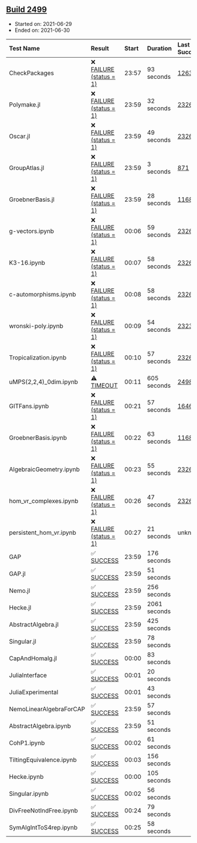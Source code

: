## [Build 2499](https://oscarci.mathematik.uni-kl.de/job/oscar-stable/2499/)

* Started on: 2021-06-29
* Ended on: 2021-06-30

| Test Name    | Result | Start | Duration | Last Success | First Failure |
|:-------------|:-------|:------|:---------|:-------------|:--------------|
| CheckPackages | ❌ [FAILURE (status = 1)](https://oscarci.mathematik.uni-kl.de/job/oscar-stable/2499/artifact/logs/build-2499/CheckPackages.log) | 23:57 | 93 seconds | [1263](https://oscarci.mathematik.uni-kl.de/job/oscar-stable/1263/) | [1264](https://oscarci.mathematik.uni-kl.de/job/oscar-stable/1264/) |
| Polymake.jl | ❌ [FAILURE (status = 1)](https://oscarci.mathematik.uni-kl.de/job/oscar-stable/2499/artifact/logs/build-2499/Polymake.jl.log) | 23:59 | 32 seconds | [2326](https://oscarci.mathematik.uni-kl.de/job/oscar-stable/2326/) | [2327](https://oscarci.mathematik.uni-kl.de/job/oscar-stable/2327/) |
| Oscar.jl | ❌ [FAILURE (status = 1)](https://oscarci.mathematik.uni-kl.de/job/oscar-stable/2499/artifact/logs/build-2499/Oscar.jl.log) | 23:59 | 49 seconds | [2326](https://oscarci.mathematik.uni-kl.de/job/oscar-stable/2326/) | [2327](https://oscarci.mathematik.uni-kl.de/job/oscar-stable/2327/) |
| GroupAtlas.jl | ❌ [FAILURE (status = 1)](https://oscarci.mathematik.uni-kl.de/job/oscar-stable/2499/artifact/logs/build-2499/GroupAtlas.jl.log) | 23:59 | 3 seconds | [871](https://oscarci.mathematik.uni-kl.de/job/oscar-stable/871/) | [872](https://oscarci.mathematik.uni-kl.de/job/oscar-stable/872/) |
| GroebnerBasis.jl | ❌ [FAILURE (status = 1)](https://oscarci.mathematik.uni-kl.de/job/oscar-stable/2499/artifact/logs/build-2499/GroebnerBasis.jl.log) | 23:59 | 28 seconds | [1168](https://oscarci.mathematik.uni-kl.de/job/oscar-stable/1168/) | [1169](https://oscarci.mathematik.uni-kl.de/job/oscar-stable/1169/) |
| g-vectors.ipynb | ❌ [FAILURE (status = 1)](https://oscarci.mathematik.uni-kl.de/job/oscar-stable/2499/artifact/logs/build-2499/g-vectors.ipynb.log) | 00:06 | 59 seconds | [2326](https://oscarci.mathematik.uni-kl.de/job/oscar-stable/2326/) | [2327](https://oscarci.mathematik.uni-kl.de/job/oscar-stable/2327/) |
| K3-16.ipynb | ❌ [FAILURE (status = 1)](https://oscarci.mathematik.uni-kl.de/job/oscar-stable/2499/artifact/logs/build-2499/K3-16.ipynb.log) | 00:07 | 58 seconds | [2326](https://oscarci.mathematik.uni-kl.de/job/oscar-stable/2326/) | [2327](https://oscarci.mathematik.uni-kl.de/job/oscar-stable/2327/) |
| c-automorphisms.ipynb | ❌ [FAILURE (status = 1)](https://oscarci.mathematik.uni-kl.de/job/oscar-stable/2499/artifact/logs/build-2499/c-automorphisms.ipynb.log) | 00:08 | 58 seconds | [2326](https://oscarci.mathematik.uni-kl.de/job/oscar-stable/2326/) | [2327](https://oscarci.mathematik.uni-kl.de/job/oscar-stable/2327/) |
| wronski-poly.ipynb | ❌ [FAILURE (status = 1)](https://oscarci.mathematik.uni-kl.de/job/oscar-stable/2499/artifact/logs/build-2499/wronski-poly.ipynb.log) | 00:09 | 54 seconds | [2323](https://oscarci.mathematik.uni-kl.de/job/oscar-stable/2323/) | [2324](https://oscarci.mathematik.uni-kl.de/job/oscar-stable/2324/) |
| Tropicalization.ipynb | ❌ [FAILURE (status = 1)](https://oscarci.mathematik.uni-kl.de/job/oscar-stable/2499/artifact/logs/build-2499/Tropicalization.ipynb.log) | 00:10 | 57 seconds | [2326](https://oscarci.mathematik.uni-kl.de/job/oscar-stable/2326/) | [2327](https://oscarci.mathematik.uni-kl.de/job/oscar-stable/2327/) |
| uMPS(2,2,4)_0dim.ipynb | ⚠ [TIMEOUT](https://oscarci.mathematik.uni-kl.de/job/oscar-stable/2499/artifact/logs/build-2499/uMPS-2-2-4-_0dim.ipynb.log) | 00:11 | 605 seconds | [2498](https://oscarci.mathematik.uni-kl.de/job/oscar-stable/2498/) | [2499](https://oscarci.mathematik.uni-kl.de/job/oscar-stable/2499/) |
| GITFans.ipynb | ❌ [FAILURE (status = 1)](https://oscarci.mathematik.uni-kl.de/job/oscar-stable/2499/artifact/logs/build-2499/GITFans.ipynb.log) | 00:21 | 57 seconds | [1646](https://oscarci.mathematik.uni-kl.de/job/oscar-stable/1646/) | [1647](https://oscarci.mathematik.uni-kl.de/job/oscar-stable/1647/) |
| GroebnerBasis.ipynb | ❌ [FAILURE (status = 1)](https://oscarci.mathematik.uni-kl.de/job/oscar-stable/2499/artifact/logs/build-2499/GroebnerBasis.ipynb.log) | 00:22 | 63 seconds | [1168](https://oscarci.mathematik.uni-kl.de/job/oscar-stable/1168/) | [1169](https://oscarci.mathematik.uni-kl.de/job/oscar-stable/1169/) |
| AlgebraicGeometry.ipynb | ❌ [FAILURE (status = 1)](https://oscarci.mathematik.uni-kl.de/job/oscar-stable/2499/artifact/logs/build-2499/AlgebraicGeometry.ipynb.log) | 00:23 | 55 seconds | [2326](https://oscarci.mathematik.uni-kl.de/job/oscar-stable/2326/) | [2327](https://oscarci.mathematik.uni-kl.de/job/oscar-stable/2327/) |
| hom_vr_complexes.ipynb | ❌ [FAILURE (status = 1)](https://oscarci.mathematik.uni-kl.de/job/oscar-stable/2499/artifact/logs/build-2499/hom_vr_complexes.ipynb.log) | 00:26 | 47 seconds | [2326](https://oscarci.mathematik.uni-kl.de/job/oscar-stable/2326/) | [2327](https://oscarci.mathematik.uni-kl.de/job/oscar-stable/2327/) |
| persistent_hom_vr.ipynb | ❌ [FAILURE (status = 1)](https://oscarci.mathematik.uni-kl.de/job/oscar-stable/2499/artifact/logs/build-2499/persistent_hom_vr.ipynb.log) | 00:27 | 21 seconds | unknown | unknown |
| GAP | ✅ [SUCCESS](https://oscarci.mathematik.uni-kl.de/job/oscar-stable/2499/artifact/logs/build-2499/GAP.log) | 23:59 | 176 seconds |  |  |
| GAP.jl | ✅ [SUCCESS](https://oscarci.mathematik.uni-kl.de/job/oscar-stable/2499/artifact/logs/build-2499/GAP.jl.log) | 23:59 | 51 seconds |  |  |
| Nemo.jl | ✅ [SUCCESS](https://oscarci.mathematik.uni-kl.de/job/oscar-stable/2499/artifact/logs/build-2499/Nemo.jl.log) | 23:59 | 256 seconds |  |  |
| Hecke.jl | ✅ [SUCCESS](https://oscarci.mathematik.uni-kl.de/job/oscar-stable/2499/artifact/logs/build-2499/Hecke.jl.log) | 23:59 | 2061 seconds |  |  |
| AbstractAlgebra.jl | ✅ [SUCCESS](https://oscarci.mathematik.uni-kl.de/job/oscar-stable/2499/artifact/logs/build-2499/AbstractAlgebra.jl.log) | 23:59 | 425 seconds |  |  |
| Singular.jl | ✅ [SUCCESS](https://oscarci.mathematik.uni-kl.de/job/oscar-stable/2499/artifact/logs/build-2499/Singular.jl.log) | 23:59 | 78 seconds |  |  |
| CapAndHomalg.jl | ✅ [SUCCESS](https://oscarci.mathematik.uni-kl.de/job/oscar-stable/2499/artifact/logs/build-2499/CapAndHomalg.jl.log) | 00:00 | 83 seconds |  |  |
| JuliaInterface | ✅ [SUCCESS](https://oscarci.mathematik.uni-kl.de/job/oscar-stable/2499/artifact/logs/build-2499/JuliaInterface.log) | 00:01 | 20 seconds |  |  |
| JuliaExperimental | ✅ [SUCCESS](https://oscarci.mathematik.uni-kl.de/job/oscar-stable/2499/artifact/logs/build-2499/JuliaExperimental.log) | 00:01 | 43 seconds |  |  |
| NemoLinearAlgebraForCAP | ✅ [SUCCESS](https://oscarci.mathematik.uni-kl.de/job/oscar-stable/2499/artifact/logs/build-2499/NemoLinearAlgebraForCAP.log) | 23:59 | 57 seconds |  |  |
| AbstractAlgebra.ipynb | ✅ [SUCCESS](https://oscarci.mathematik.uni-kl.de/job/oscar-stable/2499/artifact/logs/build-2499/AbstractAlgebra.ipynb.log) | 23:59 | 51 seconds |  |  |
| CohP1.ipynb | ✅ [SUCCESS](https://oscarci.mathematik.uni-kl.de/job/oscar-stable/2499/artifact/logs/build-2499/CohP1.ipynb.log) | 00:02 | 61 seconds |  |  |
| TiltingEquivalence.ipynb | ✅ [SUCCESS](https://oscarci.mathematik.uni-kl.de/job/oscar-stable/2499/artifact/logs/build-2499/TiltingEquivalence.ipynb.log) | 00:03 | 156 seconds |  |  |
| Hecke.ipynb | ✅ [SUCCESS](https://oscarci.mathematik.uni-kl.de/job/oscar-stable/2499/artifact/logs/build-2499/Hecke.ipynb.log) | 00:00 | 105 seconds |  |  |
| Singular.ipynb | ✅ [SUCCESS](https://oscarci.mathematik.uni-kl.de/job/oscar-stable/2499/artifact/logs/build-2499/Singular.ipynb.log) | 00:02 | 56 seconds |  |  |
| DivFreeNotIndFree.ipynb | ✅ [SUCCESS](https://oscarci.mathematik.uni-kl.de/job/oscar-stable/2499/artifact/logs/build-2499/DivFreeNotIndFree.ipynb.log) | 00:24 | 79 seconds |  |  |
| SymAlgIntToS4rep.ipynb | ✅ [SUCCESS](https://oscarci.mathematik.uni-kl.de/job/oscar-stable/2499/artifact/logs/build-2499/SymAlgIntToS4rep.ipynb.log) | 00:25 | 58 seconds |  |  |
